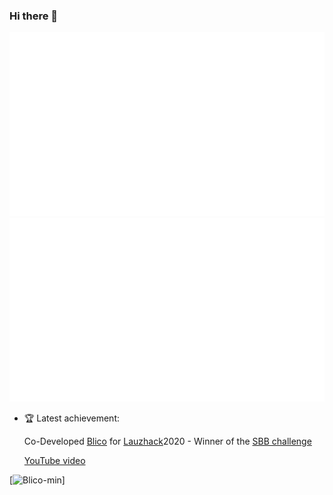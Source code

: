 ### Hi there 👋

![](https://github.com/tripincloud/github-stats/blob/master/generated/overview.svg)
![](https://github.com/tripincloud/github-stats/blob/master/generated/languages.svg)

- :trophy: Latest achievement:

  Co-Developed [Blico](https://github.com/nodiz/Blico) for [Lauzhack](https://lauzhack.com/)2020 - Winner of the [SBB challenge](https://devpost.com/software/blinddetector)
  
  [YouTube video](https://www.youtube.com/watch?v=M2HeJXddtcc)
  
[<img src="Blico-min.gif" alt="Blico-min" style="width: 640px;"/>]

<!--
**tripincloud/tripincloud** is a ✨ _special_ ✨ repository because its `README.md` (this file) appears on your GitHub profile.
